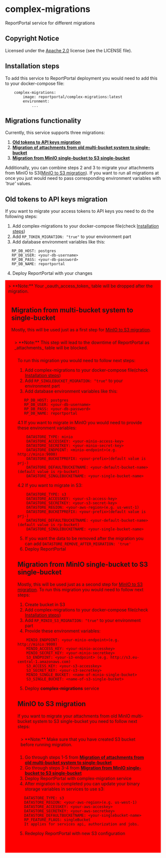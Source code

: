 # complex-migrations
ReportPortal service for different migrations

## Copyright Notice
Licensed under the [Apache 2.0](https://www.apache.org/licenses/LICENSE-2.0)
license (see the LICENSE file).

## Installation steps
To add this service to ReportPortal deployment you would need to
add this to your docker-compose file:
```
    complex-migrations:
        image: reportportal/complex-migrations:latest
        environment:
            ...
```

## Migrations functionality
Currently, this service supports three migrations:
1. [**Old tokens to API keys migration**](#old-tokens-to-api-keys-migration)
2. [**Migration of attachments from old multi-bucket system to single-bucket**](#migration-from-multi-bucket-system-to-single-bucket)
3. [**Migration from MinIO single-bucket to S3 single-bucket**](#migration-from-minio-single-bucket-to-s3-single-bucket)

Additionally, you can combine steps 2 and 3 to migrate your attachments from MinIO to S3([MinIO to S3 migration](#minio-to-s3-migration)).
If you want to run all migrations at once you just would need to pass corresponding environment variables with _'true'_ values.

## Old tokens to API keys migration
If you want to migrate your access tokens to API keys you need to do the following steps:
1. Add complex-migrations to your docker-compose file(check [Installation steps](#installation-steps))
2. Add `RP_TOKEN_MIGRATION: "true"` to your environment part
3. Add database environment variables like this:
```   
   RP_DB_HOST: postgres
   RP_DB_USER: <your-db-username>
   RP_DB_PASS: <your-db-password>
   RP_DB_NAME: reportportal
```
4. Deploy ReportPortal with your changes
<div style="background-color: red; padding: 10px;">
> **Note:** Your _oauth_access_token_ table will be dropped after the migration.
<div style="background-color: red; padding: 10px;">

## Migration from multi-bucket system to single-bucket
Mostly, this will be used just as a first step for [MinIO to S3 migration](#minio-to-s3-migration).
<div style="background-color: red; padding: 10px;">
> **Note:** This step will lead to the downtime of ReportPortal as _attachments_ table will be blocked.
<div style="background-color: red; padding: 10px;">

To run this migration you would need to follow next steps:
1. Add complex-migrations to your docker-compose file(check [Installation steps](#installation-steps))
2. Add `RP_SINGLEBUCKET_MIGRATION: "true"` to your environment part
3. Add database environment variables like this:
```   
   RP_DB_HOST: postgres
   RP_DB_USER: <your-db-username>
   RP_DB_PASS: <your-db-password>
   RP_DB_NAME: reportportal
```
4.1 If you want to migrate in MinIO you would need to provide these environment variables:
```   
    DATASTORE_TYPE: minio
    DATASTORE_ACCESSKEY: <your-minio-access-key>
    DATASTORE_SECRETKEY: <your-minio-secret-key>
    DATASTORE_ENDPOINT: <minio-endpoint>(e.g. http://minio:9000)
    DATASTORE_BUCKETPREFIX: <your-prefix>(default value is prj-)
    DATASTORE_DEFAULTBUCKETNAME: <your-default-bucket-name>(default value is rp-bucket)
    DATASTORE_SINGLEBUCKETNAME: <your-single-bucket-name>
```
4.2 If you want to migrate in S3:
```   
    DATASTORE_TYPE: s3
    DATASTORE_ACCESSKEY: <your-s3-access-key>
    DATASTORE_SECRETKEY: <your-s3-secret-key>
    DATASTORE_REGION: <your-aws-region>(e.g. us-west-1)
    DATASTORE_BUCKETPREFIX: <your-prefix>(default value is prj-)
    DATASTORE_DEFAULTBUCKETNAME: <your-default-bucket-name>(default value is rp-bucket)
    DATASTORE_SINGLEBUCKETNAME: <your-single-bucket-name>
```
5. If you want the data to be removed after the migration you can add `DATASTORE_REMOVE_AFTER_MIGRATION: 'true'`
6. Deploy ReportPortal

## Migration from MinIO single-bucket to S3 single-bucket
Mostly, this will be used just as a second step for [MinIO to S3 migration](#minio-to-s3-migration).
To run this migration you would need to follow next steps:
1. Create bucket in S3
2. Add complex-migrations to your docker-compose file(check [Installation steps](#installation-steps))
3. Add `RP_MINIO_S3_MIGRATION: "true"` to your environment part
4. Provide these environment variables:
```   
    MINIO_ENDPOINT: <your-minio-endpoint>(e.g. http://minio:9000)
    MINIO_ACCESS_KEY: <your-minio-accesskey>
    MINIO_SECRET_KEY: <your-minio-secretkey>
    S3_ENDPOINT: <your-s3-endpoint> (e.g. http://s3.eu-central-1.amazonaws.com)
    S3_ACCESS_KEY: <your-s3-accesskey>
    S3_SECRET_KEY: <your-s3-secretkey>
    MINIO_SINGLE_BUCKET: <name-of-minio-single-bucket>
    S3_SINGLE_BUCKET: <name-of-s3-single-bucket>
```
5. Deploy **complex-migrations** service

## MinIO to S3 migration
If you want to migrate your attachments from old MinIO multi-bucket system to S3 single-bucket you need to follow next steps:
<div style="background-color: red; padding: 10px;">
> **Note:** Make sure that you have created S3 bucket before running migration.
</div>

1. Go through steps 1-5 from [**Migration of attachments from old multi-bucket system to single-bucket**](#migration-from-multi-bucket-system-to-single-bucket)
2. Go through steps 3-4 from [**Migration from MinIO single-bucket to S3 single-bucket**](#migration-from-minio-single-bucket-to-s3-single-bucket)
3. Deploy ReportPortal with complex-migration service
4. After migration is completed you can update your binary storage variables in services to use s3:
```
   DATASTORE_TYPE: s3
   DATASTORE_REGION: <your-aws-region>(e.g. us-west-1)
   DATASTORE_ACCESSKEY: <your-aws-acceskey>
   DATASTORE_SECRETKEY: <your-aws-secretkey>
   DATASTORE_DEFAULTBUCKETNAME: <your-singlebucket-name>
   RP_FEATURE_FLAGS: singleBucket
   It applies for services api, authorization and jobs.
```
5. Redeploy ReportPortal with new S3 configuration

